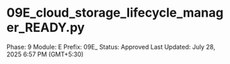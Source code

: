 # 09E_cloud_storage_lifecycle_manager_READY.py

Phase: 9
Module: E
Prefix: 09E_
Status: Approved
Last Updated: July 28, 2025 6:57 PM (GMT+5:30)
